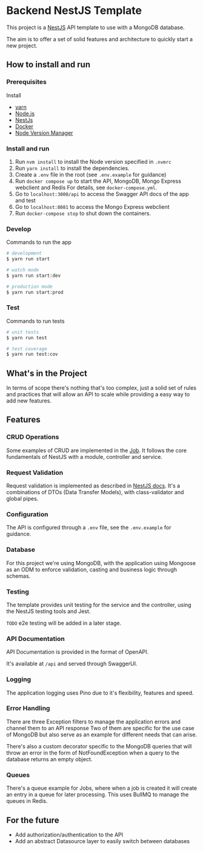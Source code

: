 # Backend NestJS Template

This project is a [NestJS](https://github.com/nestjs/nest) API template to use with a MongoDB database.

The aim is to offer a set of solid features and architecture to quickly start a new project.

## How to install and run

### Prerequisites

Install

- [yarn](https://yarnpkg.com)
- [Node.js](https://nodejs.org)
- [NestJs](https://nestjs.com/)
- [Docker](https://www.docker.com/)
- [Node Version Manager](https://github.com/nvm-sh/nvm)

### Install and run

1. Run `nvm install` to install the Node version specified in `.nvmrc`
2. Run `yarn install` to install the dependencies.
3. Create a `.env` file in the root (see `.env.example` for guidance)
4. Run `docker compose up` to start the API, MongoDB, Mongo Express webclient and Redis
   For details, see `docker-compose.yml`.
5. Go to `localhost:3000/api` to access the Swagger API docs of the app and test
6. Go to `localhost:8081` to access the Mongo Express webclient
7. Run `docker-compose stop` to shut down the containers.

### Develop

Commands to run the app

```bash
# development
$ yarn run start

# watch mode
$ yarn run start:dev

# production mode
$ yarn run start:prod
```

### Test

Commands to run tests

```bash
# unit tests
$ yarn run test

# test coverage
$ yarn run test:cov
```

## What's in the Project

In terms of scope there's nothing that's too complex, just a solid set of rules and practices that will allow an API to scale while providing a easy way to add new features.

## Features

### CRUD Operations

Some examples of CRUD are implemented in the [Job](src/jobs).
It follows the core fundamentals of NestJS with a module, controller and service.

### Request Validation

Request validation is implemented as described in [NestJS docs](https://docs.nestjs.com/techniques/validation).
It's a combinations of DTOs (Data Transfer Models), with class-validator and global pipes.

### Configuration

The API is configured through a `.env` file, see the `.env.example` for guidance.

### Database

For this project we're using MongoDB, with the application using Mongoose as an ODM to enforce validation, casting and business logic through schemas.

### Testing

The template provides unit testing for the service and the controller, using the NestJS testing tools and Jest.

`TODO` e2e testing will be added in a later stage.

### API Documentation

API Documentation is provided in the format of OpenAPI.

It's available at `/api` and served through SwaggerUI.

### Logging

The application logging uses Pino due to it's flexibility, features and speed.

### Error Handling

There are three Exception filters to manage the application errors and channel them to an API response
Two of them are specific for the use case of MongoDB but also serve as an example for different needs that can arise.

There's also a custom decorator specific to the MongoDB queries that will throw an error in the form of NotFoundException when a query to the database returns an empty object.

### Queues

There's a queue example for Jobs, where when a job is created it will create an entry in a queue for later processing. This uses BullMQ to manage the queues in Redis.

## For the future

- Add authorization/authentication to the API
- Add an abstract Datasource layer to easily switch between databases
